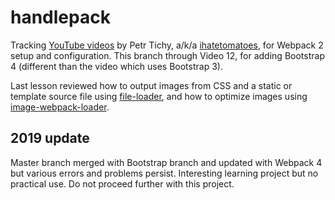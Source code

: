 # handlepack

Tracking [YouTube videos](https://www.youtube.com/playlist?list=PLkEZWD8wbltnRp6nRR8kv97RbpcUdNawY) by Petr Tichy, a/k/a [ihatetomatoes](https://ihatetomatoes.net/), for Webpack 2 setup and configuration. This branch through Video 12, for adding Bootstrap 4 (different than the video which uses Bootstrap 3).

Last lesson reviewed how to output images from CSS and a static or template source file using [file-loader](https://github.com/webpack-contrib/file-loader), and how to optimize images using [image-webpack-loader](https://github.com/tcoopman/image-webpack-loader).

## 2019 update

Master branch merged with Bootstrap branch and updated with Webpack 4 but various errors and problems persist. Interesting learning project but no practical use. Do not proceed further with this project.
